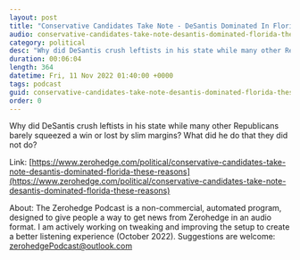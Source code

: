 ```yaml
---
layout: post
title: "Conservative Candidates Take Note - DeSantis Dominated In Florida For These Reasons"
audio: conservative-candidates-take-note-desantis-dominated-florida-these-reasons-0
category: political
desc: "Why did DeSantis crush leftists in his state while many other Republicans barely squeezed a win or lost by slim margins?  What did he do that they did not do?"
duration: 00:06:04
length: 364
datetime: Fri, 11 Nov 2022 01:40:00 +0000
tags: podcast
guid: conservative-candidates-take-note-desantis-dominated-florida-these-reasons-0
order: 0
---
```

Why did DeSantis crush leftists in his state while many other Republicans barely squeezed a win or lost by slim margins?  What did he do that they did not do?

Link: [https://www.zerohedge.com/political/conservative-candidates-take-note-desantis-dominated-florida-these-reasons](https://www.zerohedge.com/political/conservative-candidates-take-note-desantis-dominated-florida-these-reasons)

About: The Zerohedge Podcast is a non-commercial, automated program, designed to give people a way to get news from Zerohedge in an audio format.  I am actively working on tweaking and improving the setup to create a better listening experience (October 2022).  Suggestions are welcome: [zerohedgePodcast@outlook.com](mailto:zerohedgePodcast@outlook.com)